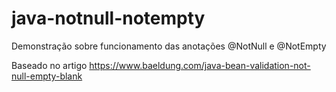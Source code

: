 # java-notnull-notempty

Demonstração sobre funcionamento das anotações @NotNull e @NotEmpty

Baseado no artigo https://www.baeldung.com/java-bean-validation-not-null-empty-blank


